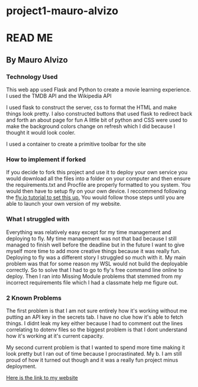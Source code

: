 # project1-mauro-alvizo
# READ ME
## By Mauro Alvizo

### Technology Used
This web app used Flask and Python to create a movie learning experience.
I used the TMDB API and the Wikipedia API

I used flask to construct the server, css to format the HTML and make things look pretty.
I also constructed buttons that used flask to redirect back and forth an about page for fun
A little bit of python and CSS were used to make the background colors change on refresh which I did because I thought it would look cooler.

I used a container to create a primitive toolbar for the site

### How to implement if forked

If you decide to fork this project and use it to deploy your own service you would download all the files into a folder on your computer and then
ensure the requirements.txt and Procfile are properly formatted to you system. You would then have to setup fly on your own device. I reccommend following
the [fly.io tutorial to set this up.](https://fly.io/docs/languages-and-frameworks/python/) You would follow those steps until you are able to launch your own
version of my website.

### What I struggled with

Everything was relatively easy except for my time management and deploying to fly. My time management was not that bad because I still managed to finish well before the deadline but in the future I want to give myself more time to add more creative things because it was really fun. Deploying to fly was a different story I struggled so much with it. My main problem was that for some reason my WSL would not build the deployable correctly. So to solve that I had to go to fly's free command line online to deploy. Then I ran into Missing Module problems that stemmed from my incorrect requirements file which I had a classmate help me figure out.

### 2 Known Problems

The first problem is that I am not sure entirely how it's working without me putting an API key in the secrets tab. I have no clue how it's able to fetch things. I didnt leak my key either because I had to comment out the lines correlating to dotenv files so the biggest problem is that I dont understand how it's working at it's current capacity.

My second current problem is that I wanted to spend more time making it look pretty but I ran out of time because I procrastinated. My b. I am still proud of how it turned out though and it was a really fun project minus deployment.

[Here is the link to my website](https://moviemauro.fly.dev/?)


